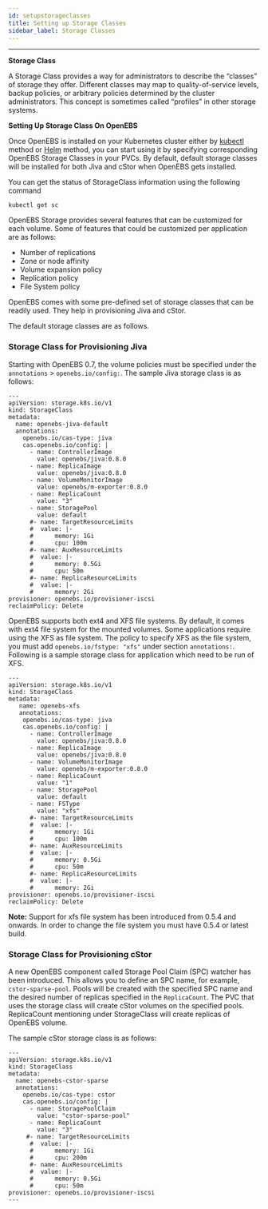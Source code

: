 ```yaml
---
id: setupstorageclasses
title: Setting up Storage Classes
sidebar_label: Storage Classes
---
```


------

**Storage Class**

A Storage Class provides a way for administrators to describe the “classes” of storage they offer. Different classes may map to quality-of-service levels, backup policies, or arbitrary policies determined by the cluster administrators. This concept is sometimes called “profiles” in other storage systems.

**Setting Up Storage Class On OpenEBS**

Once OpenEBS is installed on your Kubernetes cluster either by [kubectl](/docs/next/installation.html#install-openebs-using-kubectl) method or [Helm](/docs/next/installation.html#install-openebs-using-helm-charts) method, you can start using it by specifying corresponding OpenEBS Storage Classes in your PVCs. By default, default storage classes will be installed for both Jiva and cStor when OpenEBS gets installed.

You can get the status of StorageClass information using the following command

```
kubectl get sc
```

OpenEBS Storage provides several features that can be customized for each volume. Some of features that could be customized per application are as follows:

- Number of replications
- Zone or node affinity
- Volume expansion policy
- Replication policy
- File System policy

OpenEBS comes with some pre-defined set of storage classes that can be readily used. They help in provisioning Jiva and cStor. 

The default storage classes are as follows. 

### Storage Class for Provisioning Jiva

Starting with OpenEBS 0.7, the volume policies must be specified under the `annotations` > `openebs.io/config:`. The sample Jiva storage class is as follows:

```
---
apiVersion: storage.k8s.io/v1
kind: StorageClass
metadata:
  name: openebs-jiva-default
  annotations:
    openebs.io/cas-type: jiva
    cas.openebs.io/config: |
      - name: ControllerImage
        value: openebs/jiva:0.8.0
      - name: ReplicaImage
        value: openebs/jiva:0.8.0
      - name: VolumeMonitorImage
        value: openebs/m-exporter:0.8.0
      - name: ReplicaCount
        value: "3"
      - name: StoragePool
        value: default
      #- name: TargetResourceLimits
      #  value: |-
      #      memory: 1Gi
      #      cpu: 100m
      #- name: AuxResourceLimits
      #  value: |-
      #      memory: 0.5Gi
      #      cpu: 50m
      #- name: ReplicaResourceLimits
      #  value: |-
      #      memory: 2Gi
provisioner: openebs.io/provisioner-iscsi
reclaimPolicy: Delete
```

OpenEBS supports both ext4 and XFS file systems. By default, it comes with ext4 file system for the mounted volumes. Some applications require using the XFS as file system. The policy to specify XFS as the file system, you must add `openebs.io/fstype: "xfs"` under section `annotations:`. Following is a sample storage class for application which need to be run of XFS.

```
---
apiVersion: storage.k8s.io/v1
kind: StorageClass
metadata:
   name: openebs-xfs
   annotations:
   	openebs.io/cas-type: jiva
    cas.openebs.io/config: |
      - name: ControllerImage
        value: openebs/jiva:0.8.0
      - name: ReplicaImage
        value: openebs/jiva:0.8.0
      - name: VolumeMonitorImage
        value: openebs/m-exporter:0.8.0
      - name: ReplicaCount
        value: "1"
      - name: StoragePool
        value: default
      - name: FSType
        value: "xfs"
      #- name: TargetResourceLimits
      #  value: |-
      #      memory: 1Gi
      #      cpu: 100m
      #- name: AuxResourceLimits
      #  value: |-
      #      memory: 0.5Gi
      #      cpu: 50m
      #- name: ReplicaResourceLimits
      #  value: |-
      #      memory: 2Gi
provisioner: openebs.io/provisioner-iscsi
reclaimPolicy: Delete
```

**Note:** Support for xfs file system has been introduced from 0.5.4 and onwards. In order to change the file system you must have 0.5.4 or latest build.


### Storage Class for Provisioning cStor

A new OpenEBS component called Storage Pool Claim (SPC) watcher has been introduced. This allows you to define an SPC name, for example,  `cstor-sparse-pool`. Pools will be created with the specified SPC name and the desired number of replicas specified in the `ReplicaCount`. The PVC that uses the storage class will create cStor volumes on the specified pools. ReplicaCount mentioning under StorageClass will create replicas of OpenEBS volume.

The sample cStor storage class is as follows:

```
---
apiVersion: storage.k8s.io/v1
kind: StorageClass
metadata:
  name: openebs-cstor-sparse
  annotations:
    openebs.io/cas-type: cstor
    cas.openebs.io/config: |
      - name: StoragePoolClaim
        value: "cstor-sparse-pool"
      - name: ReplicaCount
        value: "3"
     #- name: TargetResourceLimits
      #  value: |-
      #      memory: 1Gi
      #      cpu: 200m
      #- name: AuxResourceLimits
      #  value: |-
      #      memory: 0.5Gi
      #      cpu: 50m
provisioner: openebs.io/provisioner-iscsi
---
```

<!-- Hotjar Tracking Code for https://docs.openebs.io -->
<script>
   (function(h,o,t,j,a,r){
       h.hj=h.hj||function(){(h.hj.q=h.hj.q||[]).push(arguments)};
       h._hjSettings={hjid:785693,hjsv:6};
       a=o.getElementsByTagName('head')[0];
       r=o.createElement('script');r.async=1;
       r.src=t+h._hjSettings.hjid+j+h._hjSettings.hjsv;
       a.appendChild(r);
   })(window,document,'https://static.hotjar.com/c/hotjar-','.js?sv=');
</script>
